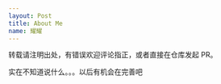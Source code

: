 ```yaml
---
layout: Post
title: About Me
name: 耀耀
---
```


转载请注明出处，有错误欢迎评论指正，或者直接在仓库发起 PR。

实在不知道说什么。。。以后有机会在完善吧

